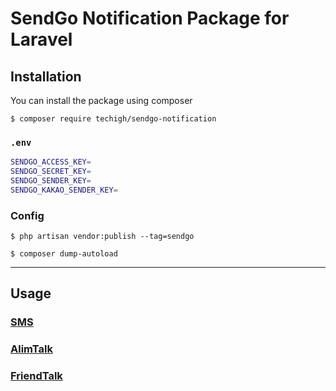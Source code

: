 # SendGo Notification Package for Laravel

## Installation

You can install the package using composer

```shell
$ composer require techigh/sendgo-notification
```

### `.env`

```bash
SENDGO_ACCESS_KEY=
SENDGO_SECRET_KEY=
SENDGO_SENDER_KEY=
SENDGO_KAKAO_SENDER_KEY=
```

### Config

```shell
$ php artisan vendor:publish --tag=sendgo
```

```shell
$ composer dump-autoload
```

---

## Usage

### [SMS](examples/SMS.md)

### [AlimTalk](examples/AlimTalk.md)

### [FriendTalk](examples/FriendTalk.md)
